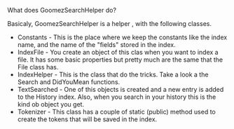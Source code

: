 What does GoomezSearchHelper do?

Basicaly, GoomezSearchHelper is a helper , with the following classes.

  * Constants - This is the place where we keep the constants like the index name, and the name of the "fields" stored in the index.
  * IndexFile - You create an object of this clas when you want to index a file. It has some basic properties but pretty much are the same that the File class has.
  * IndexHelper - This is the class that do the tricks. Take a look a the Search and DidYouMean functions.
  * TextSearched - One of this objects is created and a new entry is added to the History index. Also, when you search in your history this is the kind ob object you get.
  * Tokenizer - This class has a couple of static (public) method used to create the tokens that will be saved in the index.